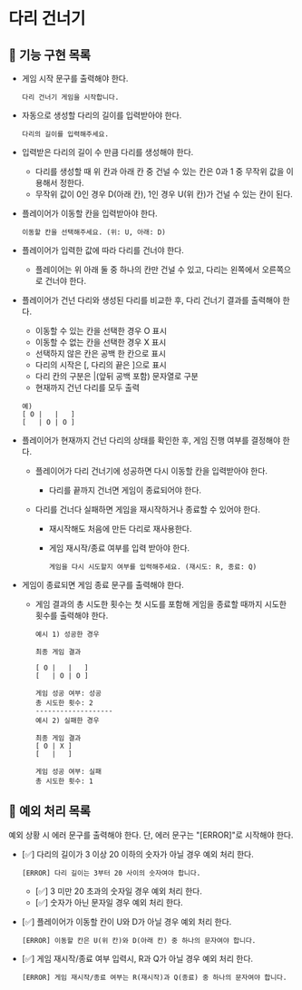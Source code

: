 # 다리 건너기

## 🚀 기능 구현 목록

- 게임 시작 문구를 출력해야 한다.

  ```text
  다리 건너기 게임을 시작합니다.
  ```

- 자동으로 생성할 다리의 길이를 입력받아야 한다.

  ```text
  다리의 길이를 입력해주세요.
  ```

- 입력받은 다리의 길이 수 만큼 다리를 생성해야 한다.

  - 다리를 생성할 때 위 칸과 아래 칸 중 건널 수 있는 칸은 0과 1 중 무작위 값을 이용해서 정한다.
  - 무작위 값이 0인 경우 D(아래 칸), 1인 경우 U(위 칸)가 건널 수 있는 칸이 된다.

- 플레이어가 이동할 칸을 입력받아야 한다.

  ```text
  이동할 칸을 선택해주세요. (위: U, 아래: D)
  ```

- 플레이어가 입력한 값에 따라 다리를 건너야 한다.

  - 플레이어는 위 아래 둘 중 하나의 칸만 건널 수 있고, 다리는 왼쪽에서 오른쪽으로 건너야 한다.

- 플레이어가 건넌 다리와 생성된 다리를 비교한 후, 다리 건너기 결과를 출력해야 한다.

  - 이동할 수 있는 칸을 선택한 경우 O 표시
  - 이동할 수 없는 칸을 선택한 경우 X 표시
  - 선택하지 않은 칸은 공백 한 칸으로 표시
  - 다리의 시작은 [, 다리의 끝은 ]으로 표시
  - 다리 칸의 구분은 |(앞뒤 공백 포함) 문자열로 구분
  - 현재까지 건넌 다리를 모두 출력

  ```text
  예)
  [ O |   |   ]
  [   | O | O ]
  ```

- 플레이어가 현재까지 건넌 다리의 상태를 확인한 후, 게임 진행 여부를 결정해야 한다.

  - 플레이어가 다리 건너기에 성공하면 다시 이동할 칸을 입력받아야 한다.

    - 다리를 끝까지 건너면 게임이 종료되어야 한다.

  - 다리를 건너다 실패하면 게임을 재시작하거나 종료할 수 있어야 한다.

    - 재시작해도 처음에 만든 다리로 재사용한다.
    - 게임 재시작/종료 여부를 입력 받아야 한다.

      ```text
      게임을 다시 시도할지 여부를 입력해주세요. (재시도: R, 종료: Q)
      ```

- 게임이 종료되면 게임 종료 문구를 출력해야 한다.

  - 게임 결과의 총 시도한 횟수는 첫 시도를 포함해 게임을 종료할 때까지 시도한 횟수를 출력해야 한다.

    ```text
    예시 1) 성공한 경우

    최종 게임 결과

    [ O |   |   ]
    [   | O | O ]

    게임 성공 여부: 성공
    총 시도한 횟수: 2
    -------------------
    예시 2) 실패한 경우

    최종 게임 결과
    [ O | X ]
    [   |   ]

    게임 성공 여부: 실패
    총 시도한 횟수: 1
    ```

## 🚨 예외 처리 목록

예외 상황 시 에러 문구를 출력해야 한다. 단, 에러 문구는 "[ERROR]"로 시작해야 한다.

- [✅] 다리의 길이가 3 이상 20 이하의 숫자가 아닐 경우 예외 처리 한다.

  ```text
  [ERROR] 다리 길이는 3부터 20 사이의 숫자여야 합니다.
  ```

  - [✅] 3 미만 20 초과의 숫자일 경우 예외 처리 한다.
  - [✅] 숫자가 아닌 문자일 경우 예외 처리 한다.

- [✅] 플레이어가 이동할 칸이 U와 D가 아닐 경우 예외 처리 한다.

  ```text
  [ERROR] 이동할 칸은 U(위 칸)와 D(아래 칸) 중 하나의 문자여야 합니다.
  ```

- [✅] 게임 재시작/종료 여부 입력시, R과 Q가 아닐 경우 예외 처리 한다.

  ```text
  [ERROR] 게임 재시작/종료 여부는 R(재시작)과 Q(종료) 중 하나의 문자여야 합니다.
  ```
